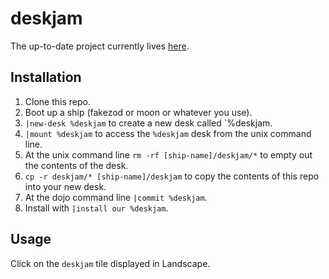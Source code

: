 # deskjam
The up-to-date project currently lives [here](https://github.com/tinnus-napbus/deskjam).

## Installation
1. Clone this repo.
2. Boot up a ship (fakezod or moon or whatever you use).
4. `|new-desk %deskjam` to create a new desk called `%deskjam.
5. `|mount %deskjam` to access the `%deskjam` desk from the unix command line.
6. At the unix command line `rm -rf [ship-name]/deskjam/*` to empty out the contents of the desk.
7. `cp -r deskjam/* [ship-name]/deskjam` to copy the contents of this repo into your new desk.
8. At the dojo command line `|commit %deskjam`.
9. Install with `|install our %deskjam`.

## Usage
Click on the `deskjam` tile displayed in Landscape.
